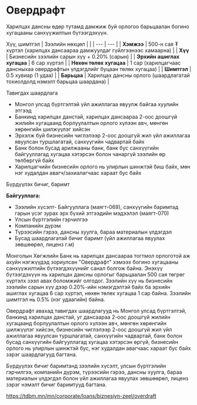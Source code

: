 # Овердрафт

Харилцах дансны өдөр тутамд дамжиж буй орлогоо барьцаалан богино хугацааны санхүүжилтын бүтээгдэхүүн.

Хүү, шимтгэл
| Зээлийн нөхцөл | |
| --- | --- |
| **Хэмжээ** | 500-н сая ₮ хүртэл  (харилцах дансаараа дамжуулдаг гүйлгээнээс хамаарна) |
| **Хүү** | Бизнесийн зээлийн сарын хүү + 0.20% (сарын) |
| **Эрхийн ашиглах хугацаа** | 6 сар хүртэл |
| **Нөхөн төлөх хугацаа** | 1 сар (харилцагчаас дансныхаа овердрафтын үлдэгдлийг буцаан төлөх хугацаа) |
| **Шимтгэл** | 0.5 хувиар (1 удаа) |
| **Барьцаа** | Харилцах дансны орлого (шаардлагатай тохиолдолд нэмэлт барьцаа шаардана) |


Тавигдах шаардлага

* Монгол улсад бүртгэлтэй үйл ажиллагаа явуулж байгаа хуулийн этгээд
* Банкинд харилцах данстай, харилцах дансаараа 2-оос доошгүй жилийн хугацаанд борлуулалтын орлого хүлээн авч, мөнгөн хөрөнгийн шилжүүлэг хийсэн
* Эрхэлж буй бизнесийн чиглэлээр 2-оос доошгүй жил үйл ажиллагаа явуулсан туршлагатай, санхүүгийн чадвартай байх
* Банк болон бусад арилжааны банк, банк бус санхүүгийн байгууллагад хугацаа хэтэрсэн болон чанаргүй зээлийн өр төлбөргүй байх
* Харилцагчийн бизнесийн орлого нь улирлын шинжтэй биш байх, мөн нэг худалдан авагч/захиалагчаас хараат бус байх

Бүрдүүлэх бичиг, баримт

**Байгууллага:**

* Зээлийн хүсэлт- Байгууллага (маягт-069), санхүүгийн баримтад гарын үсэг зурах эрх бүхий этгээдийн мэдээлэл (маягт-070)
* Улсын бүртгэлийн гэрчилгээ
* Компанийн дүрэм
* Түрээсийн гэрээ, дансны хуулга, бараа материалын үлдэгдэл
* Бусад шаардлагатай бичиг баримт (үйл ажиллагаа явуулах зөвшөөрөл, лиценз г.м)


Монголын Хөгжлийн Банк нь харилцах дансаараа тогтмол орлоготой аж ахуйн нэгжүүдэд зориулсан "Овердрафт" хэмээх богино хугацааны санхүүжилтийн бүтээгдэхүүнийг санал болгож байна. Энэхүү бүтээгдэхүүн нь харилцах дансны орлогыг барьцаалан 500 сая төгрөг хүртэлх зээл авах боломжийг олгодог. Зээлийн хүү нь бизнесийн зээлийн сарын хүү дээр 0.20%-ийн нэмэгдэлтэй байх ба эрхийн ашиглах хугацаа 6 сар хүртэл, нөхөн төлөх хугацаа 1 сар байна. Зээлийн шимтгэл нь 0.5% (нэг удаагийн) байна.

Овердрафт авахад тавигдах шаардлагууд нь Монгол улсад бүртгэлтэй, банкинд харилцах данстай, уг дансаараа 2-оос доошгүй жилийн хугацаанд борлуулалтын орлого хүлээн авч, мөнгөн хөрөнгийн шилжүүлэг хийсэн, бизнесийн чиглэлээр 2-оос доошгүй жил үйл ажиллагаа явуулсан туршлагатай, санхүүгийн чадвартай, банк болон бусад санхүүгийн байгууллагад хугацаа хэтэрсэн өргүй, бизнесийн орлого нь улирлын шинжтэй бус, нэг худалдан авагчаас хараат бус байх зэрэг шаардлагууд багтана.

Бүрдүүлэх бичиг баримтанд зээлийн хүсэлт, улсын бүртгэлийн гэрчилгээ, компанийн дүрэм, түрээсийн гэрээ, дансны хуулга, бараа материалын үлдэгдэл болон үйл ажиллагаа явуулах зөвшөөрөл, лиценз зэрэг нэмэлт бичиг баримтууд багтана.

https://tdbm.mn/mn/corporate/loans/biznesiyn-zeel/overdraft